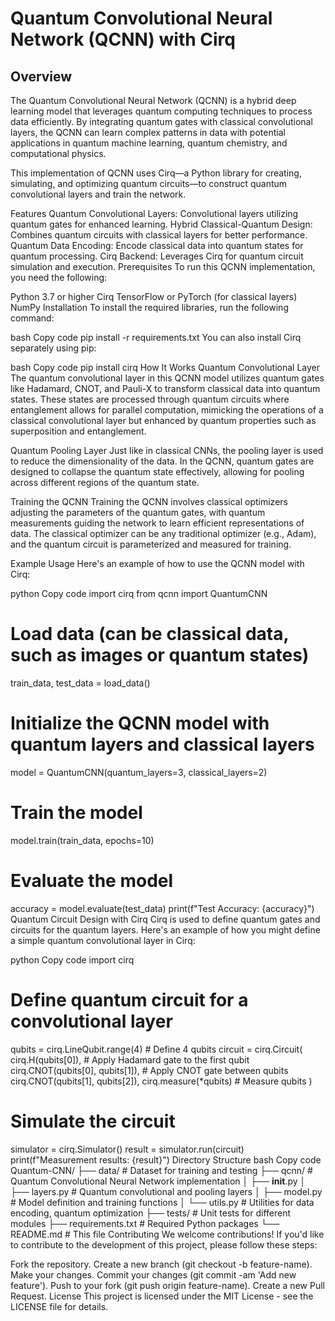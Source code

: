 # Quantum Convolutional Neural Network (QCNN) with Cirq
## Overview
The Quantum Convolutional Neural Network (QCNN) is a hybrid deep learning model that leverages quantum computing techniques to process data efficiently. By integrating quantum gates with classical convolutional layers, the QCNN can learn complex patterns in data with potential applications in quantum machine learning, quantum chemistry, and computational physics.

This implementation of QCNN uses Cirq—a Python library for creating, simulating, and optimizing quantum circuits—to construct quantum convolutional layers and train the network.

Features
Quantum Convolutional Layers: Convolutional layers utilizing quantum gates for enhanced learning.
Hybrid Classical-Quantum Design: Combines quantum circuits with classical layers for better performance.
Quantum Data Encoding: Encode classical data into quantum states for quantum processing.
Cirq Backend: Leverages Cirq for quantum circuit simulation and execution.
Prerequisites
To run this QCNN implementation, you need the following:

Python 3.7 or higher
Cirq
TensorFlow or PyTorch (for classical layers)
NumPy
Installation
To install the required libraries, run the following command:

bash
Copy code
pip install -r requirements.txt
You can also install Cirq separately using pip:

bash
Copy code
pip install cirq
How It Works
Quantum Convolutional Layer
The quantum convolutional layer in this QCNN model utilizes quantum gates like Hadamard, CNOT, and Pauli-X to transform classical data into quantum states. These states are processed through quantum circuits where entanglement allows for parallel computation, mimicking the operations of a classical convolutional layer but enhanced by quantum properties such as superposition and entanglement.

Quantum Pooling Layer
Just like in classical CNNs, the pooling layer is used to reduce the dimensionality of the data. In the QCNN, quantum gates are designed to collapse the quantum state effectively, allowing for pooling across different regions of the quantum state.

Training the QCNN
Training the QCNN involves classical optimizers adjusting the parameters of the quantum gates, with quantum measurements guiding the network to learn efficient representations of data. The classical optimizer can be any traditional optimizer (e.g., Adam), and the quantum circuit is parameterized and measured for training.

Example Usage
Here's an example of how to use the QCNN model with Cirq:

python
Copy code
import cirq
from qcnn import QuantumCNN

# Load data (can be classical data, such as images or quantum states)
train_data, test_data = load_data()

# Initialize the QCNN model with quantum layers and classical layers
model = QuantumCNN(quantum_layers=3, classical_layers=2)

# Train the model
model.train(train_data, epochs=10)

# Evaluate the model
accuracy = model.evaluate(test_data)
print(f"Test Accuracy: {accuracy}")
Quantum Circuit Design with Cirq
Cirq is used to define quantum gates and circuits for the quantum layers. Here's an example of how you might define a simple quantum convolutional layer in Cirq:

python
Copy code
import cirq

# Define quantum circuit for a convolutional layer

qubits = cirq.LineQubit.range(4)  # Define 4 qubits
circuit = cirq.Circuit(
    cirq.H(qubits[0]),            # Apply Hadamard gate to the first qubit
    cirq.CNOT(qubits[0], qubits[1]),  # Apply CNOT gate between qubits
    cirq.CNOT(qubits[1], qubits[2]),
    cirq.measure(*qubits)         # Measure qubits
)

# Simulate the circuit
simulator = cirq.Simulator()
result = simulator.run(circuit)
print(f"Measurement results: {result}")
Directory Structure
bash
Copy code
Quantum-CNN/
├── data/               # Dataset for training and testing
├── qcnn/               # Quantum Convolutional Neural Network implementation
│   ├── __init__.py
│   ├── layers.py      # Quantum convolutional and pooling layers
│   ├── model.py       # Model definition and training functions
│   └── utils.py       # Utilities for data encoding, quantum optimization
├── tests/              # Unit tests for different modules
├── requirements.txt    # Required Python packages
└── README.md           # This file
Contributing
We welcome contributions! If you'd like to contribute to the development of this project, please follow these steps:

Fork the repository.
Create a new branch (git checkout -b feature-name).
Make your changes.
Commit your changes (git commit -am 'Add new feature').
Push to your fork (git push origin feature-name).
Create a new Pull Request.
License
This project is licensed under the MIT License - see the LICENSE file for details.

